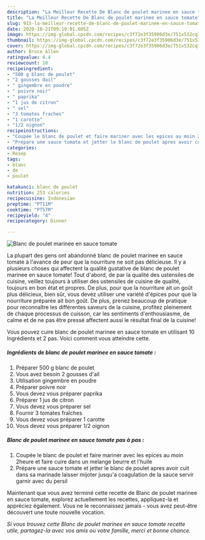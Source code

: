 ```yaml
---
description: "La Meilleur Recette De Blanc de poulet marinee en sauce tomate"
title: "La Meilleur Recette De Blanc de poulet marinee en sauce tomate"
slug: 915-la-meilleur-recette-de-blanc-de-poulet-marinee-en-sauce-tomate
date: 2020-10-21T09:19:01.605Z
image: https://img-global.cpcdn.com/recipes/c3f72e3f35906d3e/751x532cq70/blanc-de-poulet-marinee-en-sauce-tomate-photo-principale-de-la-recette.jpg
thumbnail: https://img-global.cpcdn.com/recipes/c3f72e3f35906d3e/751x532cq70/blanc-de-poulet-marinee-en-sauce-tomate-photo-principale-de-la-recette.jpg
cover: https://img-global.cpcdn.com/recipes/c3f72e3f35906d3e/751x532cq70/blanc-de-poulet-marinee-en-sauce-tomate-photo-principale-de-la-recette.jpg
author: Bruce Allen
ratingvalue: 4.4
reviewcount: 10
recipeingredient:
- "500 g blanc de poulet"
- "2 gousses dail"
- " gingembre en poudre"
- " poivre noir"
- " paprika"
- "1 jus de citron"
- " sel"
- "3 tomates fraches"
- "1 carotte"
- "1/2 oignon"
recipeinstructions:
- "Coupée le blanc de poulet et faire mariner avec les epices au moin 2heure et faire cuire dans un melange beurre et l&#39;huile"
- "Prépare une sauce tomate et jetter le blanc de poulet apres avoir cuit dans sa marinade laisser mijoter jusqu&#39;a coagulation de la sauce servir garnir avec du persil"
categories:
- Resep
tags:
- blanc
- de
- poulet

katakunci: blanc de poulet 
nutrition: 253 calories
recipecuisine: Indonesian
preptime: "PT11M"
cooktime: "PT57M"
recipeyield: "4"
recipecategory: Dinner

---
```



![Blanc de poulet marinee en sauce tomate](https://img-global.cpcdn.com/recipes/c3f72e3f35906d3e/751x532cq70/blanc-de-poulet-marinee-en-sauce-tomate-photo-principale-de-la-recette.jpg)

La plupart des gens ont abandonné blanc de poulet marinee en sauce tomate à l'avance de peur que la nourriture ne soit pas délicieuse. Il y a plusieurs choses qui affectent la qualité gustative de blanc de poulet marinee en sauce tomate! Tout d'abord, de par la qualité des ustensiles de cuisine, veillez toujours à utiliser des ustensiles de cuisine de qualité, toujours en bon état et propres. De plus, pour que la nourriture ait un goût plus délicieux, bien sûr, vous devez utiliser une variété d'épices pour que la nourriture préparée ait bon goût. De plus, prenez beaucoup de pratique pour reconnaître les différentes saveurs de la cuisine, profitez pleinement de chaque processus de cuisson, car les sentiments d'enthousiasme, de calme et de ne pas être pressé affectent aussi le résultat final de la cuisine!

<!--inarticleads1-->

Vous pouvez cuire blanc de poulet marinee en sauce tomate en utilisant 10 Ingrédients et 2 pas. Voici comment vous atteindre cette.

##### Ingrédients de blanc de poulet marinee en sauce tomate :

1. Préparer 500 g blanc de poulet
1. Vous avez besoin 2 gousses d&#39;ail
1. Utilisation  gingembre en poudre
1. Préparer  poivre noir
1. Vous devez vous préparer  paprika
1. Préparer 1 jus de citron
1. Vous devez vous préparer  sel
1. Fournir 3 tomates fraîches
1. Vous devez vous préparer 1 carotte
1. Vous devez vous préparer 1/2 oignon




<!--inarticleads2-->

##### Blanc de poulet marinee en sauce tomate pas à pas :

1. Coupée le blanc de poulet et faire mariner avec les epices au moin 2heure et faire cuire dans un melange beurre et l&#39;huile
1. Prépare une sauce tomate et jetter le blanc de poulet apres avoir cuit dans sa marinade laisser mijoter jusqu&#39;a coagulation de la sauce servir garnir avec du persil




<!--inarticleads1-->

<p>
Maintenant que vous avez terminé cette recette de Blanc de poulet marinee en sauce tomate, explorez actuellement les recettes, appliquez-la et appréciez également. Vous ne le reconnaissez jamais - vous avez peut-être découvert une toute nouvelle vocation.
</p>

<p>
<i>Si vous trouvez cette Blanc de poulet marinee en sauce tomate recette utile, partagez-la avec vos amis ou votre famille, merci et bonne chance.</i>
</p>
